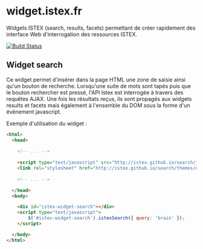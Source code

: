 # widget.istex.fr

Widgets ISTEX (search, results, facets) permettant de créer rapidement des interface Web d'interrogation des ressources ISTEX.

[![Build Status](https://travis-ci.org/istex/widget.istex.fr.svg?branch=master)](https://travis-ci.org/istex/widget.istex.fr)

## Widget search

Ce widget permet d'insérer dans la page HTML une zone de saisie ainsi qu'un bouton de recherche. Lorsqu'une suite de mots sont tapés puis que le bouton rechercher est pressé, l'API Istex est interrogée à travers des requêtes AJAX. Une fois les résultats reçus, ils sont propagés aux widgets results et facets mais également à l'ensemble du DOM sous la forme d'un événement javascript.

Exemple d'utilisation du widget :

```html
<html>
  <head>
    
    <!-- ... -->
    
    <script type="text/javascript" src="http://istex.github.io/search/js/script.js"></script>
    <link rel="stylesheet" href="http://istex.github.io/search/themes/default/style.css" />
    
    <!-- ... -->

  </head>
  <body>

    <div id="istex-widget-search"></div>
    <script type="text/javascript">
        $('#istex-widget-search').istexSearch({ query: 'brain' });
    </script>

  </body>
</html>
```

